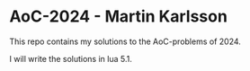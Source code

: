 # AoC-2024 - Martin Karlsson
This repo contains my solutions to the AoC-problems of 2024.

I will write the solutions in lua 5.1.